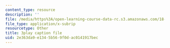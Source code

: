 ```yaml
---
content_type: resource
description: ''
file: /media/https%3A/open-learning-course-data-rc.s3.amazonaws.com/18-06sc-linear-algebra-fall-2011/2e363da9e1345b569f0dac0141917bec_HgC1l_6ySkc.vtt
file_type: application/x-subrip
resourcetype: Other
title: 3play caption file
uid: 2e363da9-e134-5b56-9f0d-ac0141917bec
---
```

